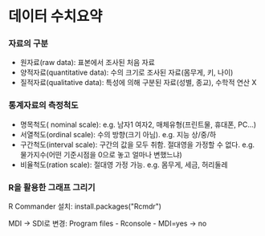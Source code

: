 # 데이터 수치요약

### 자료의 구분

- 원자료(raw data): 표본에서 조사된 처음 자료
- 양적자료(quantitative data): 수의 크기로 조사된 자료(몸무게, 키, 나이)
- 질적자료(qualitative data): 특성에 의해 구분된 자료(성별, 종교), 수학적 연산 X



### 통계자료의 측정척도

- 명목척도( nominal scale): e.g. 남자1 여자2, 매체유형(프린트물, 휴대폰, PC...)
- 서열척도(ordinal scale): 수의 방향(크기 아님). e.g. 지능 상/중/하
- 구간척도(interval scale): 구간의 값을 모두 취함. 절대영을 가정할 수 없다. e.g. 물가지수(어떤 기준시점을 0으로 놓고 얼마나 변했느냐)
- 비율척도(ration scale): 절대영 가정 가능. e.g. 몸무게, 세금, 허리둘레



### R을 활용한 그래프 그리기

R Commander 설치: install.packages("Rcmdr")

MDI -> SDI로 변경: Program files - Rconsole - MDI=yes -> no